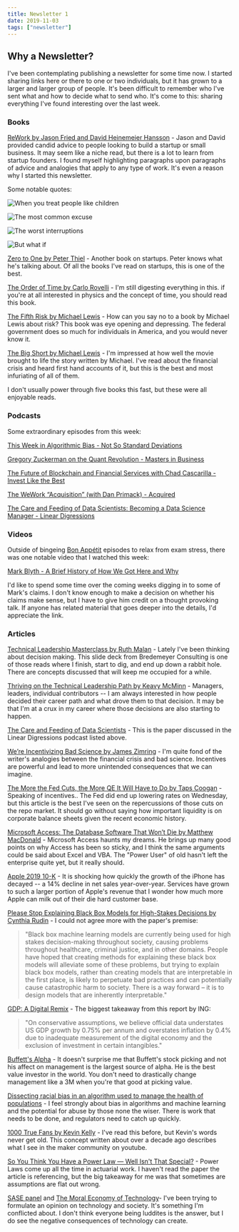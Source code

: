 ```yaml
---
title: Newsletter 1
date: 2019-11-03
tags: ["newsletter"]
---
```


## Why a Newsletter?

I've been contemplating publishing a newsletter for some time now. I started sharing links here or there to one or two individuals, but it has grown to a larger and larger group of people. It's been difficult to remember who I've sent what and how to decide what to send who. It's come to this: sharing everything I've found interesting over the last week.

<!--more-->

### Books

[ReWork by Jason Fried and David Heinemeier Hansson](https://smile.amazon.com/Rework-Jason-Fried/dp/0307463745) - Jason and David provided candid advice to people looking to build a startup or small business. It may seem like a niche read, but there is a lot to learn from startup founders. I found myself highlighting paragraphs upon paragraphs of advice and analogies that apply to any type of work. It's even a reason why I started this newsletter.

Some notable quotes:

![When you treat people like children](images/rework_1.jpg)

![The most common excuse](images/rework_2.jpg)

![The worst interruptions](images/rework_3.jpg)

![But what if](images/rework_4.jpg)

[Zero to One by Peter Thiel](https://smile.amazon.com/Zero-One-Notes-Startups-Future/dp/0804139296) - Another book on startups. Peter knows what he's talking about. Of all the books I've read on startups, this is one of the best.

[The Order of Time by Carlo Rovelli](https://smile.amazon.com/Order-Time-Carlo-Rovelli-ebook/dp/B07638M8JL) - I'm still digesting everything in this. if you're at all interested in physics and the concept of time, you should read this book.

[The Fifth Risk by Michael Lewis](https://smile.amazon.com/Fifth-Risk-Michael-Lewis-ebook/dp/B07FFCMSCX) - How can you say no to a book by Michael Lewis about risk? This book was eye opening and depressing. The federal government does so much for individuals in America, and you would never know it.

[The Big Short by Michael Lewis](https://smile.amazon.com/Big-Short-Inside-Doomsday-Machine-ebook/dp/B003LSTK8G) - I'm impressed at how well the movie brought to life the story written by Michael. I've read about the financial crisis and heard first hand accounts of it, but this is the best and most infuriating of all of them.

I don't usually power through five books this fast, but these were all enjoyable reads.

### Podcasts

Some extraordinary episodes from this week:

[This Week in Algorithmic Bias - Not So Standard Deviations](http://nssdeviations.com/90-this-week-in-algorithmic-bias)

[Gregory Zuckerman on the Quant Revolution - Masters in Business](https://www.bloomberg.com/news/audio/2019-10-30/gregory-zuckerman-on-the-quant-revolution-podcast)

[The Future of Blockchain and Financial Services with Chad Cascarilla - Invest Like the Best](http://investorfieldguide.com/cascarilla/)

[The WeWork “Acquisition” (with Dan Primack) - Acquired](https://www.acquired.fm/episodes/the-wework-acquisition-with-dan-primack)

[The Care and Feeding of Data Scientists: Becoming a Data Science Manager - Linear Digressions](http://lineardigressions.com/episodes/2019/10/18/the-care-and-feeding-of-data-scientists-becoming-a-data-science-manager)

### Videos

Outside of bingeing [Bon Appétit](https://www.youtube.com/channel/UCbpMy0Fg74eXXkvxJrtEn3w) episodes to relax from exam stress, there was one notable video that I watched this week:

[Mark Blyth - A Brief History of How We Got Here and Why](https://www.youtube.com/watch?v=tJoe_daP0DE)

I'd like to spend some time over the coming weeks digging in to some of Mark's claims. I don't know enough to make a decision on whether his claims make sense, but I have to give him credit on a thought provoking talk. If anyone has related material that goes deeper into the details, I'd appreciate the link.

### Articles

[Technical Leadership Masterclass by Ruth Malan](https://ruthmalan.com/Journal/2019/20190629SlideDocTechnicalLeadershipDecisions.pdf) - Lately I've been thinking about decision making. This slide deck from Bredemeyer Consulting is one of those reads where I finish, start to dig, and end up down a rabbit hole. There are concepts discussed that will keep me occupied for a while.

[Thriving on the Technical Leadership Path by Keavy McMinn](https://keavy.com/work/thriving-on-the-technical-leadership-path/) - Managers, leaders, individual contributors -- I am always interested in how people decided their career path and what drove them to that decision. It may be that I'm at a crux in my career where those decisions are also starting to happen.

[The Care and Feeding of Data Scientists](https://oreilly-ds-report.s3.amazonaws.com/Care_and_Feeding_of_Data_Scientists.pdf) - This is the paper discussed in the Linear Digressions podcast listed above.

[We’re Incentivizing Bad Science by James Zimring](https://blogs.scientificamerican.com/observations/were-incentivizing-bad-science/) - I'm quite fond of the writer's analogies between the financial crisis and bad science. Incentives are powerful and lead to more unintended consequences that we can imagine.

[The More the Fed Cuts, the More QE It Will Have to Do by Taps Coogan](https://thesoundingline.com/the-more-the-fed-cuts-the-more-qe-it-will-have-to-do/?utm_source=share&utm_medium=ios_app&utm_name=iossmf) - Speaking of incentives.. The Fed did end up lowering rates on Wednesday, but this article is the best I've seen on the repercussions of those cuts on the repo market. It should go without saying how important liquidity is on corporate balance sheets given the recent economic history.

[Microsoft Access: The Database Software That Won’t Die by Matthew MacDonald](https://medium.com/young-coder/microsoft-access-the-zombie-database-software-that-wont-die-5b09e389c166) - Microsoft Access haunts my dreams. He brings up many good points on why Access has been so sticky, and I think the same arguments could be said about Excel and VBA. The "Power User" of old hasn't left the enterprise quite yet, but it really should.

[Apple 2019 10-K](https://s2.q4cdn.com/470004039/files/doc_financials/2019/ar/_10-K-2019-(As-Filed).pdf) - It is shocking how quickly the growth of the iPhone has decayed -- a 14% decline in net sales year-over-year. Services have grown to such a larger portion of Apple's revenue that I wonder how much more Apple can milk out of their die hard customer base.

[Please Stop Explaining Black Box Models for High-Stakes Decisions by Cynthia Rudin](https://www.arxiv-vanity.com/papers/1811.10154/) - I could not agree more with the paper's premise: 
> "Black box machine learning models are currently being used for high stakes decision-making throughout society, causing problems throughout healthcare, criminal justice, and in other domains. People have hoped that creating methods for explaining these black box models will alleviate some of these problems, but trying to explain black box models, rather than creating models that are interpretable in the first place, is likely to perpetuate bad practices and can potentially cause catastrophic harm to society. There is a way forward – it is to design models that are inherently interpretable."

[GDP: A Digital Remix](https://think.ing.com/uploads/reports/191021_GDP_digital_remix_24_oct_release.pdf) - The biggest takeaway from this report by ING: 
> "On conservative assumptions, we believe official data understates US GDP growth by 0.75% per annum and overstates inflation by 0.4% due to inadequate measurement of the digital economy and the exclusion of investment in certain intangibles."

[Buffett's Alpha](http://docs.lhpedersen.com/BuffettsAlpha.pdf) - It doesn't surprise me that Buffett's stock picking and not his affect on management is the largest source of alpha. He is the best value investor in the world. You don't need to drastically change management like a 3M when you're that good at picking value.

[Dissecting racial bias in an algorithm used to manage the health of populations](https://science.sciencemag.org/content/366/6464/447) - I feel strongly about bias in algorithms and machine learning and the potential for abuse by those none the wiser. There is work that needs to be done, and regulators need to catch up quickly.

[1000 True Fans by Kevin Kelly](https://kk.org/thetechnium/1000-true-fans/) - I've read this before, but Kevin's words never get old. This concept written about over a decade ago describes what I see in the maker community on youtube.

[So You Think You Have a Power Law — Well Isn't That Special?](http://bactra.org/weblog/491.html) - Power Laws come up all the time in actuarial work. I haven't read the paper the article is referencing, but the big takeaway for me was that sometimes are assumptions are flat out wrong.

[SASE panel](https://idlewords.com/talks/sase_panel.htm) and [The Moral Economy of Technology](https://kieranhealy.org/blog/archives/2016/06/28/sase-panel-on-the-moral-economy-of-technology/)- I've been trying to formulate an opinion on technology and society. It's something I'm conflicted about. I don't think everyone being luddites is the answer, but I do see the negative consequences of technology can create.